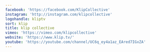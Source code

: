 ```yaml
---
facebook: 'https://facebook.com/KlipCollective'
instagram: 'http://instagram.com/klipcollective'
logohandle: kliptv
sort: klip
title: klip collective
vimeo: 'https://vimeo.com/klipcollective'
website: 'https://www.klip.tv/'
youtube: 'https://youtube.com/channel/UC6q_ey4a1az_EAred7IGxZA'
---
```

